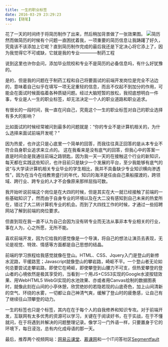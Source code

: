 ```yaml
---
title: 一生的职业标签
date: 2016-03-29 23:29:23
tags: [随笔]
---
```

花了一天的时间终于将简历制作了出来，然后稍加背景做了一张效果图。
![简历](http://7xrw48.com1.z0.glb.clouddn.com/%40%2Fimages%2F2016%2F3%2F29%2Fme-cv-demo.jpg)
然而做简历的时候有个问题一直困扰着我，一项重要的简历信息让我踌躇了好久，究竟该不该添加上它呢？直到简历制作完成的最后我还是下定决心将它添上了，因为我觉得它不可或缺，它就是我的专业————制药工程

说到这里也许你会问，添加毕业院校和专业不是简历的必备信息吗，有什么好犹豫的。

是的，但是我的问题在于制药工程和自己将要面试的前端开发岗位是完全不沾边的，意味着自己似乎在填写一项无足重轻的信息，而且不仅起不到加分的作用，可能会在面试时候面临着各种质疑问题。经过大脑短暂的放松，我彻底想明白一件事，专业是人一生的职业标签，却无法决定一个人的职业道路和职业追求。

有很长的一段时间，我一直在问自己，究竟这个一生的职业标签对自己的职业选择有多大的影响？

比如面试的时候经常被问到最多的问题就是：“你的专业不是计算机相关的，为什么选择来面试前端开发呢？”

因为热爱，也许这只是心底里一个简单的回答，而我往往真正回答的是从本专业不符合自身职业追求来立点的。
这在我看来是没有底气的回答，但我心中的答案一直是时间会是我通往前端之路钥匙，因为我一天一天的在接触这个行业的新知识，每天都在实践这些知识，也许目前只是缺少一个发展的平台，至少我能够有底气的说“与大学读计算机相关专业毕业的学生相比，我并不具备缺少专业知识横向渗透性”，因为在当今在线教育盛行的年代，知识的海洋是任由自己乘船摆渡的，跨领域、跨行业、跨专业的人才不会像原来那样屈指可数。

我开始听说前端这个岗位是在大四的时候，但是其实在大一就已经接触了前端的一些基础知识了，然而由于自身专业的环境以及在大二没有感知到自己未来的热爱所在，错过了大二转计算机专业的机会。而到了大四找工作的时候，才通过一些招聘网站了解到前端的岗位要求。

但直到现在我一直不认为自己会因为没有转专业而无法从事非本专业相关的行业，事在人为，心之所愿，无所不能。

喜欢前端开发，因为它给我的感觉像是一个导演，将自己的想法让演员去表现，无论是视觉、特效、情感等方面都是自己思想的结晶。

前端的学习旅程给我感觉就像在登山。HTML、CSS、Jquery入门是登山的新修水泥路，平缓路宽；Javascript就像登山的攀岩路，崎岖不平。一个登山者无论如何总要尝试走攀岩路，即使它在崎岖，即使攀登到山腰力不可支，但热爱攀登的登山者的心境依然是极其享受的，当看到一个用JS+CSS3实现的Google水波按钮效果、用WebHTML5 WebGl实现的水池效果、亦或者用Canvas绘制的数据图表时，就像此刻在山间的小亭休憩，欣赏绝妙的若隐若现的山底奇色，加上山间清新的空气、环绕的水雾，一切都让自己神清气爽，缓解了登山时的疲惫感，让自己有了继续往山顶攀登的动力。

一生的标签也只是个标签，其内在在于每个人的自我修养和知识专攻。对于前端开发，互联网有太多优秀的资源可以学习，关键在于阅读好书，在于实战，在于不懂就问，在于将遇到并解决的问题整理记录。像学习一门外语一样，只要置身于它的环境下，每日浸泡，总有内化成母语的那一天。

最后，推荐两个视频网站：[网易云课堂](http://study.163.com/about/aboutus.htm)、[慕课网](http://www.imooc.com/)和一个IT问答社区[Segmentfault](https://segmentfault.com/)
